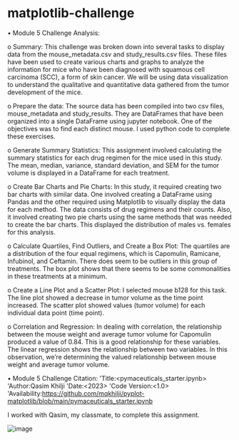 # matplotlib-challenge
•	Module 5 Challenge Analysis:

o	Summary:  This challenge was broken down into several tasks to display data from the mouse_metadata.csv and study_results.csv files.   These files have been used to create various charts and graphs to analyze the information for mice who have been diagnosed with squamous cell carcinoma (SCC), a form of skin cancer. We will be using data visualization to understand the qualitative and quantitative data gathered from the tumor development of the mice.

o	Prepare the data: The source data has been compiled into two csv files, mouse_metadata and study_results. They are DataFrames that have been organized into a single DataFrame using jupyter notebook. One of the objectives was to find each distinct mouse. I used python code to complete these exercises.

o	Generate Summary Statistics: This assignment involved calculating the summary statistics for each drug regimen for the mice used in this study. The mean, median, variance, standard deviation, and SEM for the tumor volume is displayed in a DataFrame for each treatment.

o	Create Bar Charts and Pie Charts: In this study, it required creating two bar charts with similar data. One involved creating a DataFrame using Pandas and the other required using Matplotlib to visually display the data for each method. The data consists of drug regimens and their counts. Also, it involved creating two pie charts using the same methods that was needed to create the bar charts. This displayed the distribution of males vs. females for this analysis.

o	Calculate Quartiles, Find Outliers, and Create a Box Plot: The quartiles are a distribution of the four equal regimens, which is Capomulin, Ramicane, Infubinol, and Ceftamin. There does seem to be outliers in this group of treatments. The box plot shows that there seems to be some commonalities in these treatments at a minimum.

o	Create a Line Plot and a Scatter Plot: I selected mouse b128 for this task. The line plot showed a decrease in tumor volume as the time point increased. The scatter plot showed values (tumor volume) for each individual data point (time point).

o	Correlation and Regression: In dealing with correlation, the relationship between the mouse weight and average tumor volume for Capomulin produced a value of 0.84. This is a good relationship for these variables. The linear regression shows the relationship between two variables. In this observation, we’re determining the valued relationship between mouse weight and average tumor volume.



•	Module 5 Challenge Citation:
              'Title:<pymaceuticals_starter.ipynb>
              'Author:Qasim Khilji
              'Date:<2023>
              'Code Version:<1.0>
              'Availability:<https://github.com/mqkhilji/pyplot-matplotlib/blob/main/pymaceuticals_starter.ipynb>

I worked with Qasim, my classmate, to complete this assignment.


![image](https://github.com/allen048/matplotlib-challenge/assets/143147687/ca76060e-8bd2-4dd5-a839-7fd2c5913ce1)
